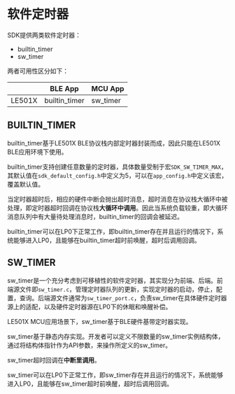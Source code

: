# 软件定时器

SDK提供两类软件定时器：

- builtin_timer
- sw_timer

两者可用性区分如下：

|        | BLE App       | MCU App  |
| ------ | ------------- | -------- |
| LE501X | builtin_timer | sw_timer |

## BUILTIN_TIMER

builtin_timer基于LE501X BLE协议栈内部定时器封装而成，因此只能在LE501X BLE应用环境下使用。

builtin_timer支持创建任意数量的定时器，具体数量受制于宏`SDK_SW_TIMER_MAX`，其默认值在`sdk_default_config.h`中定义为5，可以在`app_config.h`中定义该宏，覆盖默认值。

当定时器超时后，相应的硬件中断会抛出超时消息，超时消息在协议栈大循环中被处理，即定时器超时回调在协议栈**大循环中调用**。因此当系统负载较重，即大循环消息队列中有大量待处理消息时，builtin_timer的回调会被延迟。

builtin_timer可以在LP0下正常工作，即builtin_timer存在并且运行的情况下，系统能够进入LP0，且能够在builtin_timer超时前唤醒，超时后调用回调。

## SW_TIMER

sw_timer是一个充分考虑到可移植性的软件定时器，其实现分为前端、后端。前端源文件即`sw_timer.c`，管理定时器队列的更新，实现定时器的启动，停止，配置，查询。后端源文件通常为`sw_timer_port.c`，负责sw_timer在具体硬件定时器源上的适配，以及硬件定时器源在LP0下的休眠和唤醒补偿。

LE501X MCU应用场景下，sw_timer基于BLE硬件基带定时器实现。

sw_timer基于静态内存实现。开发者可以定义不限数量的sw_timer实例结构体，通过将结构体指针作为API参数，来操作所定义的sw_timer。

sw_timer超时回调在**中断里调用**。

sw_timer可以在LP0下正常工作，即sw_timer存在并且运行的情况下，系统能够进入LP0，且能够在sw_timer超时前唤醒，超时后调用回调。

